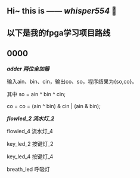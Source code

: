 **Hi~ this is —— *whisper554* 👋**
---
以下是我的fpga学习项目路线
---
0000
---
***adder 两位全加器***

输入ain、bin、cin，输出co、so，程序结果为{so,co}。

其中 so = ain ^ bin ^ cin;

co = co = (ain ^ bin) & cin | (ain & bin);

***flowled_2 流水灯_2***



flowled_4 流水灯_4

key_led_2 按键灯_2

key_led_4 按键灯_4

breath_led 呼吸灯
